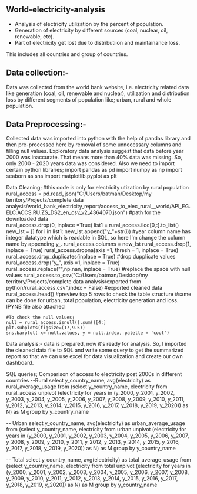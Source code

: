 ## World-electricity-analysis
* Analysis of electricity utilization by the percent of population.
* Generation of electricity by different sources (coal, nuclear, oil, renewable, etc).
* Part of electricity get lost due to distributiion and maintainance loss.

This includes all countries and group of countries.

## Data collection:- 
Data was collected from the world bank website, i.e. electricity related data like generation (coal, oil, renewable and nuclear), utilization and distribution loss by different segments of population like; urban, rural and whole population.

## Data Preprocessing:-
Collected data was imported into python with the help of pandas library and then pre-processed here by removal of some unnecessary columns and filling null values.
Exploratory data analysis suggest that data before year 2000 was inaccurate. That means more than 40% data was missing. So, only 2000 - 2020 years data was considered.
Also we need to import certain python libraries;
    import pandas as pd
    import numpy as np
    import seaborn as sns
    import matplotlib.pyplot as plt
    
    
Data Cleaning;
    #this code is only for electricity utization by rural population
    rural_access = pd.read_json("C:/Users/batman/Desktop/my territory/Projects/complete data analysis/world_bank_electricity_report/access_to_elec_rural__world/API_EG.ELC.ACCS.RU.ZS_DS2_en_csv_v2_4364070.json") #path for the downloaded data  
    rural_access.drop(0, inplace =True)
    list1 = rural_access.iloc[0,:].to_list() 
    new_lst = []
    for i in list1:
        new_lst.append("y_"+str(i)) #year column name has integer datatype which is readable in SQL, so here I'm change the column name by appending y_.
    rural_access.columns = new_lst
    rural_access.drop(1, inplace = True)
    rural_access.dropna(axis =1, thresh = 1, inplace = True)
    rural_access.drop_duplicates(inplace = True)   #drop dupplicate values
    rural_access.drop("y_", axis =1, inplace = True)
    rural_access.replace("",np.nan, inplace = True)   #replace the space with null values
    rural_access.to_csv("C:/Users/batman/Desktop/my territory/Projects/complete data analysis/exported from python/rural_access.csv",index = False) 
    #exported cleaned data
    rural_access.head() #preview top 5 rows to check the table structure
    #same can be done for urban, total population, electricity generation and loss. IPYNB file also attached
    
    #To check the null values;
    null = rural_access.isnull().sum()[4:]
    plt.subplots(figsize=(17,9.5))
    sns.barplot( x= null.values, y = null.index, palette = 'cool')
    
    
Data analysis:-
data is prepared, now it's ready for analysis. 
So, I imported the cleaned data file to SQL and write some query to get the summarized report so that we can use excel for data visualization and create our own dashboard.

SQL queries;
Comparison of access to electricity post 2000s in different countries
--Rural
  select y_country_name, avg(electricity) as rural_average_usage from
  (select y_country_name, electricity from rural_access
  unpivot (electricity for years in (y_2000, y_2001, y_2002, y_2003, y_2004, y_2005, y_2006, y_2007, y_2008, y_2009, y_2010,
  y_2011, y_2012, y_2013, y_2014, y_2015, y_2016, y_2017, y_2018, y_2019, y_2020)) as N) as M
  group by y_country_name

-- Urban
  select y_country_name, avg(electricity) as urban_average_usage from
  (select y_country_name, electricity from urban
  unpivot (electricity for years in (y_2000, y_2001, y_2002, y_2003, y_2004, y_2005, y_2006, y_2007, y_2008, y_2009, y_2010,
  y_2011, y_2012, y_2013, y_2014, y_2015, y_2016, y_2017, y_2018, y_2019, y_2020)) as N) as M
  group by y_country_name

-- Total
  select y_country_name, avg(electricity) as total_average_usage from
  (select y_country_name, electricity from total
  unpivot (electricity for years in (y_2000, y_2001, y_2002, y_2003, y_2004, y_2005, y_2006, y_2007, y_2008, y_2009, y_2010,
  y_2011, y_2012, y_2013, y_2014, y_2015, y_2016, y_2017, y_2018, y_2019, y_2020)) as N) as M
  group by y_country_name
